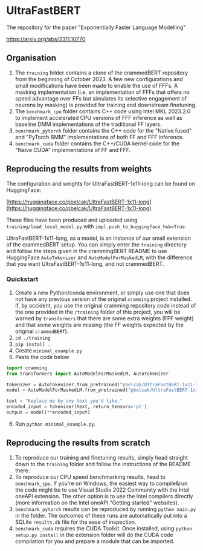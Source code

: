 # UltraFastBERT
The repository for the paper "Exponentially Faster Language Modelling"

https://arxiv.org/abs/2311.10770

## Organisation

1. The `training` folder contains a clone of the crammedBERT repository from the beginning of October 2023. A few new configurations and small modifications have been made to enable the use of FFFs. A masking implementation (i.e. an implementation of FFFs that offers no speed advantage over FFs but simulates its selective engagement of neurons by masking) is provided for training and downstream finetuning.
2. The `benchmark_cpu` folder contains C++ code using Intel MKL 2023.2.0 to implement accelerated CPU versions of FFF inference as well as baseline DMM implementations of the traditional FF layers.
3. `benchmark_pytorch` folder contains the C++ code for the "Native fused" and "PyTorch BMM" implementations of both FF and FFF inference.
4. `benchmark_cuda` folder contains the C++/CUDA kernel code for the "Naive CUDA" implementations of FF and FFF.

## Reproducing the results from weights

The configuration and weights for UltraFastBERT-1x11-long can be found on HuggingFace:

[https://huggingface.co/pbelcak/UltraFastBERT-1x11-long](https://huggingface.co/pbelcak/UltraFastBERT-1x11-long)

These files have been produced and uploaded using `training/load_local_model.py` with `impl.push_to_huggingface_hub=True`.

UltraFastBERT-1x11-long, as a model, is an instance of our small extension of the crammedBERT setup.
You can simply enter the `training` directory and follow the steps given in the crammingBERT README to use HuggingFace `AutoTokenizer` and `AutoModelForMaskedLM`, with the difference that you want UltraFastBERT-1x11-long, and not crammedBERT.

### Quickstart

1. Create a new Python/conda environment, or simply use one that does not have any previous version of the original `cramming` project installed. If, by accident, you use the original cramming repository code instead of the one provided in the `/training` folder of this project, you will be warned by `transformers` that there are some extra weights (FFF weight) and that some weights are missing (the FF weights expected by the original `crammedBERT`).
2. `cd ./training`
3. `pip install .`
4. Create `minimal_example.py`
5. Paste the code below

```python
import cramming
from transformers import AutoModelForMaskedLM, AutoTokenizer

tokenizer = AutoTokenizer.from_pretrained("pbelcak/UltraFastBERT-1x11-long")
model = AutoModelForMaskedLM.from_pretrained("pbelcak/UltraFastBERT-1x11-long")

text = "Replace me by any text you'd like."
encoded_input = tokenizer(text, return_tensors='pt')
output = model(**encoded_input)
```

6. Run `python minimal_example.py`.


## Reproducing the results from scratch

1. To reproduce our training and finetuning results, simply head straight down to the `training` folder and follow the instructions of the README there.
2. To reproduce our CPU speed benchmarking results, head to `benchmark_cpu`. If you're on Windows, the easiest way to compile&run the code might be to use Visual Studio 2022 Community with the Intel oneAPI extension. The other option is to use the Intel compilers directly (more information on the Intel oneAPI "Getting started" websites).
3. `benchmark_pytorch` results can be reproduced by running `python main.py` in the folder. The outcomes of these runs are automatically put into a SQLite `results.db` file for the ease of inspection.
4. `benchmark_cuda` requires the CUDA Toolkit. Once installed, using `python setup.py install` in the extension folder will do the CUDA code compilation for you and prepare a module that can be imported.
